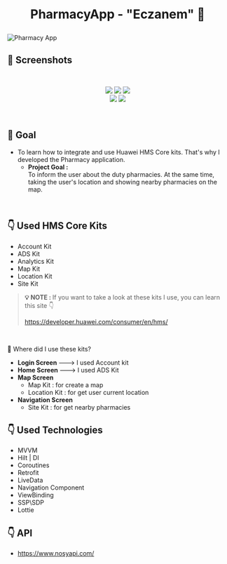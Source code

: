 # <p align="center"> PharmacyApp - "Eczanem" 💊 </p>

![Pharmacy App](https://github.com/TugceAras/PharmacyApp/assets/79931228/ac90e371-a8e7-428b-81d3-d25eb7851b52)

## 📸 Screenshots

<br>

<p align="center">
  <img src="https://github.com/TugceAras/PharmacyApp/assets/79931228/df99e43b-4bb5-4a81-aa2f-528d9a1239d6"/>
  <img src="https://github.com/TugceAras/PharmacyApp/assets/79931228/c933f9f1-8fcf-4d75-85bd-47c616f375f5"/> 
  <img src="https://github.com/TugceAras/PharmacyApp/assets/79931228/baffcb22-63de-458a-b8d8-c1e98307cf31"/> <br>
  <img src="https://github.com/TugceAras/PharmacyApp/assets/79931228/71608c97-134a-4544-bcfc-484ca7e425f0)"/> 
  <img src="https://github.com/TugceAras/PharmacyApp/assets/79931228/4509214e-f71e-4198-9286-b085d48f51ef"/> 

</p>

<br>

## 🎯 Goal 
- To learn how to integrate and use Huawei HMS Core kits. That's why I developed the Pharmacy application. <br>
    - <strong> Project Goal : </strong> <br>
      To inform the user about the duty pharmacies. At the same time, taking the user's location and showing nearby pharmacies on the map.

<br>

## 👇 Used HMS Core Kits
- Account Kit
- ADS Kit
- Analytics Kit
- Map Kit
- Location Kit
- Site Kit

> <strong>  💡  NOTE : </strong> If you want to take a look at these kits I use, you can learn this site 👇
>
> https://developer.huawei.com/consumer/en/hms/  
<br>

🔴 Where did I use these kits?
- <strong> Login Screen </strong> ---> I used Account kit
- <strong> Home Screen </strong> ---> I used ADS Kit
- <strong> Map Screen </strong>
    - Map Kit : for create a map <br>
    - Location Kit : for get user current location
- <strong> Navigation Screen </strong>
  - Site Kit : for get nearby pharmacies

## 👇 Used Technologies
- MVVM 
- Hilt | DI
- Coroutines
- Retrofit
- LiveData
- Navigation Component
- ViewBinding
- SSP\SDP
- Lottie

## 👇 API
- https://www.nosyapi.com/
